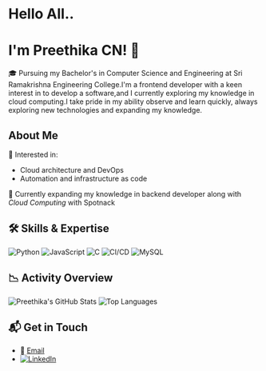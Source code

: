 # Hello All.. 
# I'm Preethika CN! 👋
🎓 Pursuing my Bachelor's in Computer Science and Engineering at Sri Ramakrishna Engineering College.I'm a frontend developer with a keen interest in to develop a software,and I currently exploring my knowledge in cloud computing.I take pride in my ability observe and learn quickly, always exploring new technologies and 
expanding my knowledge.

##  About Me
 🎯 Interested in:
  - Cloud architecture and DevOps
  - Automation and infrastructure as code
    
 🌱 Currently expanding my knowledge in backend developer along with *Cloud Computing* with Spotnack

## 🛠 Skills & Expertise
![Python](https://img.shields.io/badge/Python-3776AB?style=for-the-badge&logo=python&logoColor=white)
![JavaScript](https://img.shields.io/badge/JavaScript-F7DF1E?style=for-the-badge&logo=javascript&logoColor=black)
![C](https://img.shields.io/badge/C-A8B9CC?style=for-the-badge&logo=c&logoColor=white)
![CI/CD](https://img.shields.io/badge/CI%2FCD-0A0A0A?style=for-the-badge&logo=github-actions&logoColor=white)
![MySQL](https://img.shields.io/badge/MySQL-4479A1?style=for-the-badge&logo=mysql&logoColor=white)


## 📉 Activity Overview
![Preethika's GitHub Stats](https://github-readme-stats.vercel.app/api?username=preethika4&show_icons=true&theme=radical)
![Top Languages](https://github-readme-stats.vercel.app/api/top-langs/?username=preethika4&layout=compact&theme=radical)

## 📬 Get in Touch
- 📧 [Email](mailto:preethikaenika@17.com)
- [![LinkedIn](https://img.shields.io/badge/LinkedIn-0077B5?style=for-the-badge&logo=linkedin&logoColor=white)](https://www.linkedin.com/in/preethika-raj-3ab042296)







